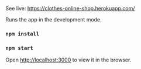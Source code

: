 See live: https://clothes-online-shop.herokuapp.com/<br />

Runs the app in the development mode.<br />
### `npm install`
### `npm start`

Open [http://localhost:3000](http://localhost:3000) to view it in the browser.
